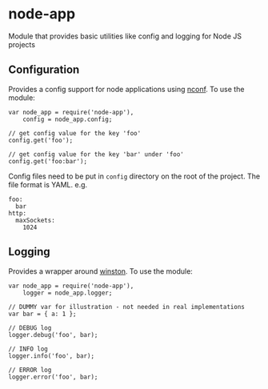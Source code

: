 # node-app
Module that provides basic utilities like config and logging for Node JS projects


## Configuration

Provides a config support for node applications using [nconf](https://github.com/indexzero/nconf). To use the module:

```
var node_app = require('node-app'),
    config = node_app.config;

// get config value for the key 'foo'
config.get('foo');

// get config value for the key 'bar' under 'foo'
config.get('foo:bar');
```

Config files need to be put in `config` directory on the root of the project. The file format is YAML. e.g.

```
foo:
  bar
http:
  maxSockets:
    1024
```

## Logging

Provides a wrapper around [winston](https://github.com/winstonjs/winston). To use the module:

```
var node_app = require('node-app'),
    logger = node_app.logger;

// DUMMY var for illustration - not needed in real implementations
var bar = { a: 1 };

// DEBUG log
logger.debug('foo', bar);

// INFO log
logger.info('foo', bar);

// ERROR log
logger.error('foo', bar);

```

